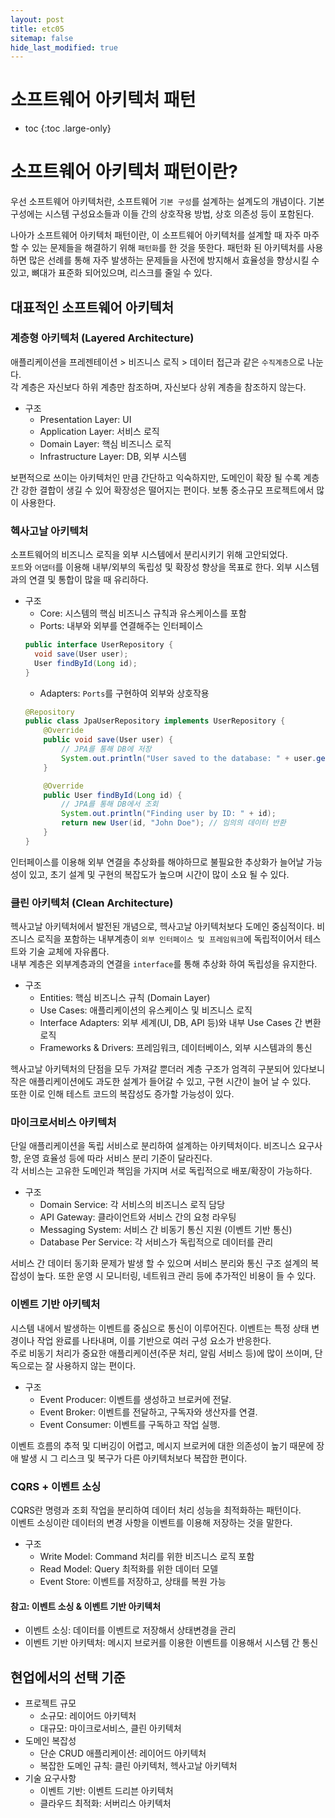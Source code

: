 ```yaml
---
layout: post
title: etc05
sitemap: false
hide_last_modified: true
---
```

# 소프트웨어 아키텍처 패턴

* toc
{:toc .large-only}

# 소프트웨어 아키텍처 패턴이란?
우선 소프트웨어 아키텍처란, 소프트웨어 `기본 구성`를 설계하는 설계도의 개념이다. 
기본 구성에는 시스템 구성요소들과 이들 간의 상호작용 방법, 상호 의존성 등이 포함된다.

나아가 소프트웨어 아키텍처 패턴이란, 이 소프트웨어 아키텍처를 설계할 때 자주 마주할 수 있는 문제들을 해결하기 위해 `패턴화`를 한 것을 뜻한다.
패턴화 된 아키텍처를 사용하면 많은 선례를 통해 자주 발생하는 문제들을 사전에 방지해서 효율성을 향상시킬 수 있고, 뼈대가 표준화 되어있으며, 리스크를 줄일 수 있다.

## 대표적인 소프트웨어 아키텍처
### 계층형 아키텍처 (Layered Architecture)
애플리케이션을 프레젠테이션 > 비즈니스 로직 > 데이터 접근과 같은 `수직계층`으로 나눈다.  
각 계층은 자신보다 하위 계층만 참조하며, 자신보다 상위 계층을 참조하지 않는다.  

- 구조
  - Presentation Layer: UI
  - Application Layer: 서비스 로직
  - Domain Layer: 핵심 비즈니스 로직
  - Infrastructure Layer: DB, 외부 시스템

보편적으로 쓰이는 아키텍처인 만큼 간단하고 익숙하지만, 도메인이 확장 될 수록 계층 간 강한 결합이 생길 수 있어 확장성은 떨어지는 편이다.
보통 중소규모 프로젝트에서 많이 사용한다.

### 헥사고날 아키텍처
소프트웨어의 비즈니스 로직을 외부 시스템에서 분리시키기 위해 고안되었다.  
`포트`와 `어댑터`를 이용해 내부/외부의 독립성 및 확장성 향상을 목표로 한다.
외부 시스템과의 연결 및 통합이 많을 때 유리하다.

- 구조
  - Core: 시스템의 핵심 비즈니스 규칙과 유스케이스를 포함
  - Ports: 내부와 외부를 연결해주는 인터페이스
  ```java
  public interface UserRepository {
    void save(User user);
    User findById(Long id);
  }
  ```
  - Adapters: `Ports`를 구현하여 외부와 상호작용
  ```java
  @Repository
  public class JpaUserRepository implements UserRepository {
      @Override
      public void save(User user) {
          // JPA를 통해 DB에 저장
          System.out.println("User saved to the database: " + user.getName());
      }

      @Override
      public User findById(Long id) {
          // JPA를 통해 DB에서 조회
          System.out.println("Finding user by ID: " + id);
          return new User(id, "John Doe"); // 임의의 데이터 반환
      }
  }
  ```

인터페이스를 이용해 외부 연결을 추상화를 해야하므로 불필요한 추상화가 늘어날 가능성이 있고, 초기 설계 및 구현의 복잡도가 높으며 시간이 많이 소요 될 수 있다.  


### 클린 아키텍처 (Clean Architecture)
헥사고날 아키텍처에서 발전된 개념으로, 헥사고날 아키텍처보다 도메인 중심적이다.
비즈니스 로직을 포함하는 내부계층이 `외부 인터페이스 및 프레임워크`에 독립적이어서 테스트와 기술 교체에 자유롭다.  
내부 계층은 외부계층과의 연결을 `interface`를 통해 추상화 하여 독립성을 유지한다.

- 구조
  - Entities: 핵심 비즈니스 규칙 (Domain Layer)
  - Use Cases: 애플리케이션의 유스케이스 및 비즈니스 로직
  - Interface Adapters: 외부 세계(UI, DB, API 등)와 내부 Use Cases 간 변환 로직
  - Frameworks & Drivers: 프레임워크, 데이터베이스, 외부 시스템과의 통신

헥사고날 아키텍처의 단점을 모두 가져갈 뿐더러 계층 구조가 엄격히 구분되어 있다보니 작은 애플리케이션에도 과도한 설계가 들어갈 수 있고, 구현 시간이 늘어 날 수 있다.  
또한 이로 인해 테스트 코드의 복잡성도 증가할 가능성이 있다.

### 마이크로서비스 아키텍처
단일 애플리케이션을 독립 서비스로 분리하여 설계하는 아키텍처이다. 비즈니스 요구사항, 운영 효율성 등에 따라 서비스 분리 기준이 달라진다.  
각 서비스는 고유한 도메인과 책임을 가지며 서로 독립적으로 배포/확장이 가능하다.  

- 구조
  - Domain Service: 각 서비스의 비즈니스 로직 담당
  - API Gateway: 클라이언트와 서비스 간의 요청 라우팅
  - Messaging System: 서비스 간 비동기 통신 지원 (이벤트 기반 통신)
  - Database Per Service: 각 서비스가 독립적으로 데이터를 관리

서비스 간 데이터 동기화 문제가 발생 할 수 있으며 서비스 분리와 통신 구조 설계의 복잡성이 높다.
또한 운영 시 모니터링, 네트워크 관리 등에 추가적인 비용이 들 수 있다.

### 이벤트 기반 아키텍처
시스템 내에서 발생하는 이벤트를 중심으로 통신이 이루어진다.
이벤트는 특정 상태 변경이나 작업 완료를 나타내며, 이를 기반으로 여러 구성 요소가 반응한다.  
주로 비동기 처리가 중요한 애플리케이션(주문 처리, 알림 서비스 등)에 많이 쓰이며, 단독으로는 잘 사용하지 않는 편이다.  

- 구조
  - Event Producer: 이벤트를 생성하고 브로커에 전달.
  - Event Broker: 이벤트를 전달하고, 구독자와 생산자를 연결.
  - Event Consumer: 이벤트를 구독하고 작업 실행.

이벤트 흐름의 추적 및 디버깅이 어렵고, 메시지 브로커에 대한 의존성이 높기 때문에 장애 발생 시 그 리스크 및 복구가 다른 아키텍처보다 복잡한 편이다.

### CQRS + 이벤트 소싱
CQRS란 명령과 조회 작업을 분리하여 데이터 처리 성능을 최적화하는 패턴이다.  
이벤트 소싱이란 데이터의 변경 사항을 이벤트를 이용해 저장하는 것을 말한다.

- 구조
  - Write Model: Command 처리를 위한 비즈니스 로직 포함
  - Read Model: Query 최적화를 위한 데이터 모델
  - Event Store: 이벤트를 저장하고, 상태를 복원 가능

#### 참고: 이벤트 소싱 & 이벤트 기반 아키텍처
- 이벤트 소싱: 데이터를 이벤트로 저장해서 상태변경을 관리
- 이벤트 기반 아키텍처: 메시지 브로커를 이용한 이벤트를 이용해서 시스템 간 통신

## 현업에서의 선택 기준
- 프로젝트 규모
  - 소규모: 레이어드 아키텍처
  - 대규모: 마이크로서비스, 클린 아키텍처
- 도메인 복잡성
  - 단순 CRUD 애플리케이션: 레이어드 아키텍처
  - 복잡한 도메인 규칙: 클린 아키텍처, 헥사고날 아키텍처
- 기술 요구사항
  - 이벤트 기반: 이벤트 드리븐 아키텍처
  - 클라우드 최적화: 서버리스 아키텍처
